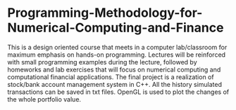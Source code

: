 # Programming-Methodology-for-Numerical-Computing-and-Finance
This is a design oriented course that meets in a computer lab/classroom for maximum emphasis on hands-on programming. Lectures will be reinforced with small programming examples during the lecture, followed by homeworks and lab exercises that will focus on numerical computing and computational financial applications. 
The final project is a realization of stock/bank account management system in C++. All the history simulated transactions can be saved in txt files. OpenGL is used to plot the changes of the whole portfolio value.
